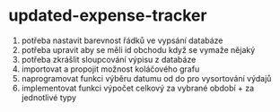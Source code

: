 # updated-expense-tracker

1. potřeba nastavit barevnost řádků ve vypsání databáze 
2. potřeba upravit aby se měli id obchodu když se vymaže nějaký 
3. potřeba zkrášlit sloupcování výpisu z databáze 
4. importovat a propojit možnost koláčového grafu 
5. naprogramovat funkci výběru datumu od do pro vysortování výdajů
6. implementovat funkci výpočet celkový za vybrané období + za jednotlivé typy
